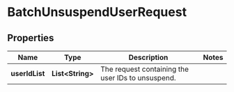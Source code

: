

# BatchUnsuspendUserRequest


## Properties

| Name | Type | Description | Notes |
|------------ | ------------- | ------------- | -------------|
|**userIdList** | **List&lt;String&gt;** | The request containing the user IDs to unsuspend. |  |



